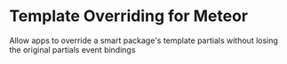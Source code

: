 # Template Overriding for Meteor

Allow apps to override a smart package's template partials without losing the original partials event bindings
